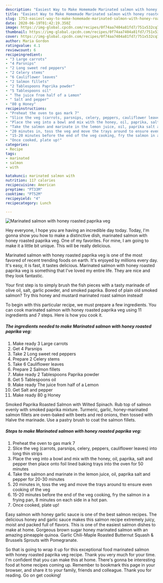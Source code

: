 ```yaml
---
description: "Easiest Way to Make Homemade Marinated salmon with honey roasted paprika veg"
title: "Easiest Way to Make Homemade Marinated salmon with honey roasted paprika veg"
slug: 1753-easiest-way-to-make-homemade-marinated-salmon-with-honey-roasted-paprika-veg
date: 2020-06-19T01:42:19.350Z
image: https://img-global.cpcdn.com/recipes/0f74aa7404a81fd7/751x532cq70/marinated-salmon-with-honey-roasted-paprika-veg-recipe-main-photo.jpg
thumbnail: https://img-global.cpcdn.com/recipes/0f74aa7404a81fd7/751x532cq70/marinated-salmon-with-honey-roasted-paprika-veg-recipe-main-photo.jpg
cover: https://img-global.cpcdn.com/recipes/0f74aa7404a81fd7/751x532cq70/marinated-salmon-with-honey-roasted-paprika-veg-recipe-main-photo.jpg
author: Maria Gordon
ratingvalue: 4.1
reviewcount: 6
recipeingredient:
- "3 Large carrots"
- "4 Parsnips"
- "2 Long sweet red peppers"
- "2 Celery stems"
- "6 Cauliflower leaves"
- "2 Salmon fillets"
- "2 Tablespoons Paprika powder"
- "5 Tablespoons oil"
- " The juice from half of a Lemon"
- " Salt and pepper"
- "80 g Honey"
recipeinstructions:
- "Preheat the oven to gas mark 7"
- "Slice the veg (carrots, parsnips, celery, peppers, cauliflower leaves) into long thin strips"
- "Place the veg into a bowl and mix with the honey, oil, paprika, salt and pepper then place onto foil lined baking trays into the oven for 50 minutes"
- "Take the salmon and marinate in the lemon juice, oil, paprika salt and pepper for 20-30 minutes"
- "20 minutes in, toss the veg and move the trays around to ensure even cooking of the veg"
- "15-20 minutes before the end of the veg cooking, fry the salmon in a frying pan, 8 minutes on each side in a hot pan."
- "Once cooked, plate up!"
categories:
- Recipe
tags:
- marinated
- salmon
- with

katakunci: marinated salmon with 
nutrition: 117 calories
recipecuisine: American
preptime: "PT33M"
cooktime: "PT52M"
recipeyield: "4"
recipecategory: Lunch

---
```



![Marinated salmon with honey roasted paprika veg](https://img-global.cpcdn.com/recipes/0f74aa7404a81fd7/751x532cq70/marinated-salmon-with-honey-roasted-paprika-veg-recipe-main-photo.jpg)

Hey everyone, I hope you are having an incredible day today. Today, I'm gonna show you how to make a distinctive dish, marinated salmon with honey roasted paprika veg. One of my favorites. For mine, I am going to make it a little bit unique. This will be really delicious.

Marinated salmon with honey roasted paprika veg is one of the most favored of recent trending foods on earth. It's enjoyed by millions every day. It's easy, it is fast, it tastes delicious. Marinated salmon with honey roasted paprika veg is something that I've loved my entire life. They are nice and they look fantastic.

Your first step is to simply brush the fish pieces with a tasty marinade of olive oil, salt, garlic powder, and smoked paprika. Bored of plain old smoked salmon? Try this honey and mustard marinated roast salmon instead!


To begin with this particular recipe, we must prepare a few ingredients. You can cook marinated salmon with honey roasted paprika veg using 11 ingredients and 7 steps. Here is how you cook it.

<!--inarticleads1-->

##### The ingredients needed to make Marinated salmon with honey roasted paprika veg:

1. Make ready 3 Large carrots
1. Get 4 Parsnips
1. Take 2 Long sweet red peppers
1. Prepare 2 Celery stems
1. Take 6 Cauliflower leaves
1. Prepare 2 Salmon fillets
1. Make ready 2 Tablespoons Paprika powder
1. Get 5 Tablespoons oil
1. Make ready  The juice from half of a Lemon
1. Get  Salt and pepper
1. Make ready 80 g Honey


Smoked Paprika Roasted Salmon with Wilted Spinach. Rub top of salmon evenly with smoked paprika mixture. Turmeric, garlic, honey-marinated salmon fillets are oven-baked with beets and red onions, then tossed with Halve the marinade. Use a pastry brush to coat the salmon fillets. 

<!--inarticleads2-->

##### Steps to make Marinated salmon with honey roasted paprika veg:

1. Preheat the oven to gas mark 7
1. Slice the veg (carrots, parsnips, celery, peppers, cauliflower leaves) into long thin strips
1. Place the veg into a bowl and mix with the honey, oil, paprika, salt and pepper then place onto foil lined baking trays into the oven for 50 minutes
1. Take the salmon and marinate in the lemon juice, oil, paprika salt and pepper for 20-30 minutes
1. 20 minutes in, toss the veg and move the trays around to ensure even cooking of the veg
1. 15-20 minutes before the end of the veg cooking, fry the salmon in a frying pan, 8 minutes on each side in a hot pan.
1. Once cooked, plate up!


Easy salmon with honey garlic sauce is one of the best salmon recipes. The delicious honey and garlic sauce makes this salmon recipe extremely juicy, moist and packed full of flavors. This is one of the easiest salmon dishes to make at home. Gorgeous brown sugar honey marinated salmon with an amazing pineapple quinoa. Garlic Chili-Maple Roasted Butternut Squash &amp; Brussels Sprouts with Pomegranate. 

So that is going to wrap it up for this exceptional food marinated salmon with honey roasted paprika veg recipe. Thank you very much for your time. I'm confident that you can make this at home. There's gonna be interesting food at home recipes coming up. Remember to bookmark this page in your browser, and share it to your family, friends and colleague. Thank you for reading. Go on get cooking!

